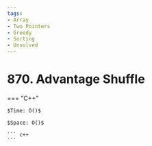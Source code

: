 ```yaml
---
tags:
- Array
- Two Pointers
- Greedy
- Sorting
- Unsolved
---
```



# 870. Advantage Shuffle

=== "C++"

    $Time: O()$

    $Space: O()$

    ``` c++
    ```